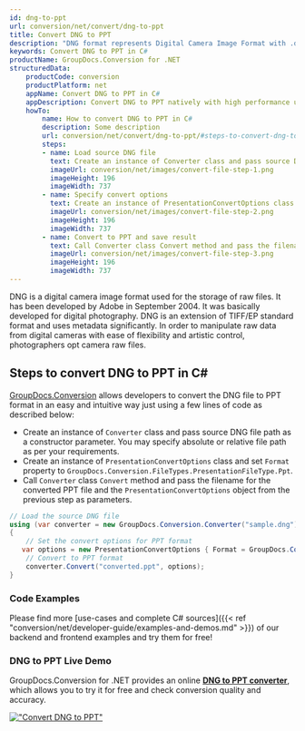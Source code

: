 ```yaml
---
id: dng-to-ppt
url: conversion/net/convert/dng-to-ppt
title: Convert DNG to PPT
description: "DNG format represents Digital Camera Image Format with .dng extension. Learn how to convert DNG to PPT file programmatically in C# language using GroupDocs.Conversion for .NET library."
keywords: Convert DNG to PPT in C#
productName: GroupDocs.Conversion for .NET
structuredData:
    productCode: conversion
    productPlatform: net
    appName: Convert DNG to PPT in C#
    appDescription: Convert DNG to PPT natively with high performance using C# language and server side GroupDocs.Conversion for .NET APIs, without the use of any software like Microsoft or Open Office.
    howTo:
        name: How to convert DNG to PPT in C# 
        description: Some description
        url: conversion/net/convert/dng-to-ppt/#steps-to-convert-dng-to-ppt-in-c
        steps:
        - name: Load source DNG file 
          text: Create an instance of Converter class and pass source DNG file path as a constructor parameter. You may specify absolute or relative file path as per your requirements. 
          imageUrl: conversion/net/images/convert-file-step-1.png
          imageHeight: 196
          imageWidth: 737
        - name: Specify convert options 
          text: Create an instance of PresentationConvertOptions class.
          imageUrl: conversion/net/images/convert-file-step-2.png
          imageHeight: 196
          imageWidth: 737
        - name: Convert to PPT and save result 
          text: Call Converter class Convert method and pass the filename for the converted HTML file and the PresentationConvertOptions object from the previous step as parameters.
          imageUrl: conversion/net/images/convert-file-step-3.png
          imageHeight: 196
          imageWidth: 737
---
```


DNG is a digital camera image format used for the storage of raw files. It has been developed by Adobe in September 2004. It was basically developed for digital photography. DNG is an extension of TIFF/EP standard format and uses metadata significantly. In order to manipulate raw data from digital cameras with ease of flexibility and artistic control, photographers opt camera raw files.

## Steps to convert DNG to PPT in C#

[GroupDocs.Conversion](https://products.groupdocs.com/conversion/net) allows developers to convert the DNG file to PPT format in an easy and intuitive way just using a few lines of code as described below:

* Create an instance of `Converter` class and pass source DNG file path as a constructor parameter. You may specify absolute or relative file path as per your requirements. 
* Create an instance of `PresentationConvertOptions` class and set `Format` property to `GroupDocs.Conversion.FileTypes.PresentationFileType.Ppt`.
* Call `Converter` class `Convert` method and pass the filename for the converted PPT file and the `PresentationConvertOptions` object from the previous step as parameters.

```csharp
// Load the source DNG file
using (var converter = new GroupDocs.Conversion.Converter("sample.dng"))
{
    // Set the convert options for PPT format
   var options = new PresentationConvertOptions { Format = GroupDocs.Conversion.FileTypes.PresentationFileType.Ppt };
    // Convert to PPT format
    converter.Convert("converted.ppt", options);
}
```

### Code Examples

Please find more [use-cases and complete C# sources]({{< ref "conversion/net/developer-guide/examples-and-demos.md" >}}) of our backend and frontend examples and try them for free!

### DNG to PPT Live Demo

GroupDocs.Conversion for .NET provides an online [**DNG to PPT converter**](https://products.groupdocs.app/conversion/dng-to-ppt), which allows you to try it for free and check conversion quality and accuracy.

[!["Convert DNG to PPT"](conversion/net/images/convert-to-ppt/convert-dng-to-ppt.png)](https://products.groupdocs.app/conversion/dng-to-ppt)